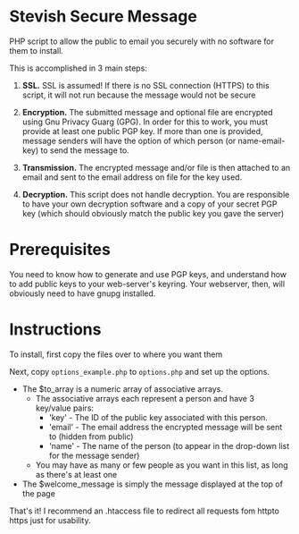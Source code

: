 Stevish Secure Message
======================

PHP script to allow the public to email you securely with no software for them to install.

This is accomplished in 3 main steps:

1. **SSL.** SSL is assumed! If there is no SSL connection (HTTPS) to this script, it will not run because the message would not be secure

2. **Encryption.** The submitted message and optional file are encrypted using Gnu Privacy Guarg (GPG). In order for this to work, you must provide at least one public PGP key. If more than one is provided, message senders will have the option of which person (or name-email-key) to send the message to.

3. **Transmission.** The encrypted message and/or file is then attached to an email and sent to the email address on file for the key used.

4. **Decryption.** This script does not handle decryption. You are responsible to have your own decryption software and a copy of your secret PGP key (which should obviously match the public key you gave the server)

Prerequisites
=============
You need to know how to generate and use PGP keys, and understand how to add public keys to your web-server's keyring. Your webserver, then, will obviously need to have gnupg installed.

Instructions
============
To install, first copy the files over to where you want them

Next, copy `options_example.php` to `options.php` and set up the options.
  - The $to_array is a numeric array of associative arrays.
    - The associative arrays each represent a person and have 3 key/value pairs:
      - 'key' - The ID of the public key associated with this person.
      - 'email' - The email address the encrypted message will be sent to (hidden from public)
      - 'name' - The name of the person (to appear in the drop-down list for the message sender)
    - You may have as many or few people as you want in this list, as long as there's at least one
  - The $welcome_message is simply the message displayed at the top of the page

That's it! I recommend an .htaccess file to redirect all requests fom httpto https just for usability.
